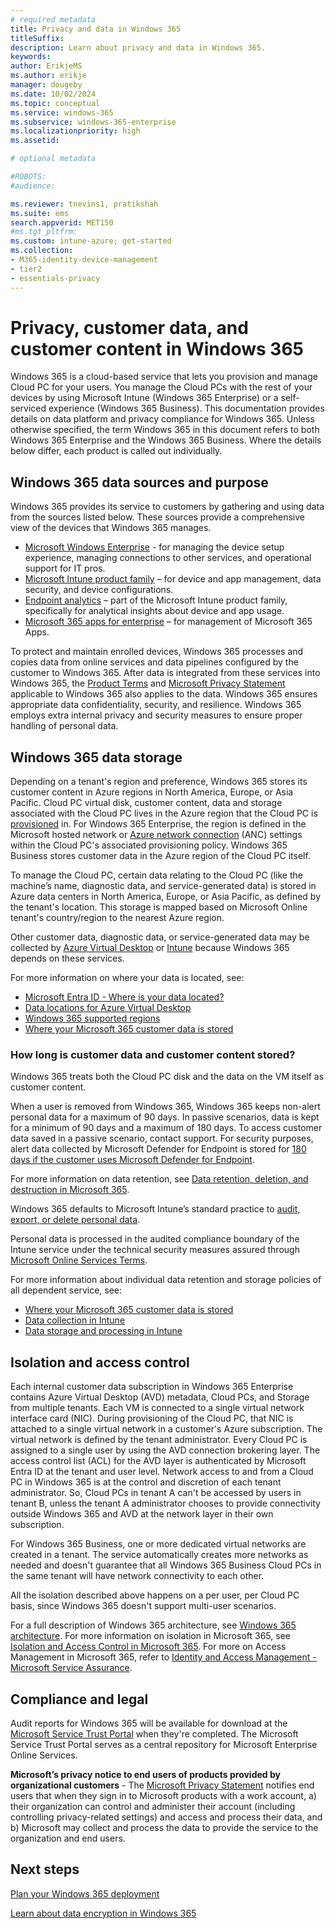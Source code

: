 ```yaml
---
# required metadata
title: Privacy and data in Windows 365
titleSuffix:
description: Learn about privacy and data in Windows 365.
keywords:
author: ErikjeMS  
ms.author: erikje
manager: dougeby
ms.date: 10/02/2024
ms.topic: conceptual
ms.service: windows-365
ms.subservice: windows-365-enterprise
ms.localizationpriority: high
ms.assetid: 

# optional metadata

#ROBOTS:
#audience:

ms.reviewer: tnevins1, pratikshah
ms.suite: ems
search.appverid: MET150
#ms.tgt_pltfrm:
ms.custom: intune-azure; get-started
ms.collection:
- M365-identity-device-management
- tier2
- essentials-privacy
---
```


<!--ms.reviewer review required before publish-->

# Privacy, customer data, and customer content in Windows 365

Windows 365 is a cloud-based service that lets you provision and manage Cloud PC for your users. You manage the Cloud PCs with the rest of your devices by using Microsoft Intune (Windows 365 Enterprise) or a self-serviced experience (Windows 365 Business). This documentation provides details on data platform and privacy compliance for Windows 365. Unless otherwise specified, the term Windows 365 in this document refers to both Windows 365 Enterprise and the Windows 365 Business. Where the details below differ, each product is called out individually.

## Windows 365 data sources and purpose

Windows 365 provides its service to customers by gathering and using data from the sources listed below. These sources provide a comprehensive view of the devices that Windows 365 manages.

- [Microsoft Windows Enterprise](/windows/resources/) - for managing the device setup experience, managing connections to other services, and operational support for IT pros.
- [Microsoft Intune product family](/mem/endpoint-manager-overview) – for device and app management, data security, and device configurations.
- [Endpoint analytics](/mem/analytics/overview) – part of the Microsoft Intune product family, specifically for analytical insights about device and app usage.
- [Microsoft 365 apps for enterprise](https://www.microsoft.com/microsoft-365/enterprise/compare-office-365-plans?rtc=1) – for management of Microsoft 365 Apps.

To protect and maintain enrolled devices, Windows 365 processes and copies data from online services and data pipelines configured by the customer to Windows 365. After data is integrated from these services into Windows 365, the [Product Terms](https://www.microsoft.com/licensing/terms/product/ForOnlineServices/all) and [Microsoft Privacy Statement](https://privacy.microsoft.com/privacystatement) applicable to Windows 365 also applies to the data. Windows 365 ensures appropriate data confidentiality, security, and resilience. Windows 365 employs extra internal privacy and security measures to ensure proper handling of personal data.

## Windows 365 data storage

Depending on a tenant's region and preference, Windows 365 stores its customer content in Azure regions in North America, Europe, or Asia Pacific. Cloud PC virtual disk, customer content, data and storage associated with the Cloud PC lives in the Azure region that the Cloud PC is [provisioned](provisioning.md) in. For Windows 365 Enterprise, the region is defined in the Microsoft hosted network or [Azure network connection](azure-network-connections.md) (ANC) settings within the Cloud PC's associated provisioning policy. Windows 365 Business stores customer data in the Azure region of the Cloud PC itself.

To manage the Cloud PC, certain data relating to the Cloud PC (like the machine’s name, diagnostic data, and service-generated data) is stored in Azure data centers in North America, Europe, or Asia Pacific, as defined by the tenant's location. This storage is mapped based on Microsoft Online tenant's country/region to the nearest Azure region.

Other customer data, diagnostic data, or service-generated data may be collected by [Azure Virtual Desktop](/azure/virtual-desktop/data-locations) or [Intune](/mem/intune-service/protect/privacy-personal-data) because Windows 365 depends on these services.

For more information on where your data is located, see:

- [Microsoft Entra ID - Where is your data located?](https://msit.powerbi.com/view?r=eyJrIjoiODdjOWViZDctMWRhZS00ODUzLWI4MmQtNWM5NjBkZTBkNjFlIiwidCI6IjcyZjk4OGJmLTg2ZjEtNDFhZi05MWFiLTJkN2NkMDExZGI0NyIsImMiOjV9)
- [Data locations for Azure Virtual Desktop](/azure/virtual-desktop/data-locations)
- [Windows 365 supported regions](planning-guide.md#objective-geographical-regions)
- [Where your Microsoft 365 customer data is stored](/microsoft-365/enterprise/o365-data-locations)

### How long is customer data and customer content stored?

Windows 365 treats both the Cloud PC disk and the data on the VM itself as customer content.

When a user is removed from Windows 365, Windows 365 keeps non-alert personal data for a maximum of 90 days. In passive scenarios, data is kept for a minimum of 90 days and a maximum of 180 days. To access customer data saved in a passive scenario, contact support. For security purposes, alert data collected by Microsoft Defender for Endpoint is stored for [180 days if the customer uses Microsoft Defender for Endpoint](/microsoft-365/security/defender-endpoint/data-storage-privacy#what-data-does-microsoft-defender-atp-collect).

For more information on data retention, see [Data retention, deletion, and destruction in Microsoft 365](/compliance/assurance/assurance-data-retention-deletion-and-destruction-overview).

Windows 365 defaults to Microsoft Intune’s standard practice to [audit, export, or delete personal data](/mem/intune-service/protect/privacy-data-audit-export-delete).

Personal data is processed in the audited compliance boundary of the Intune service under the technical security measures assured through [Microsoft Online Services Terms](https://www.microsoft.com/licensing/docs).

For more information about individual data retention and storage policies of all dependent service, see:

- [Where your Microsoft 365 customer data is stored](/microsoft-365/enterprise/o365-data-locations)
- [Data collection in Intune](/mem/intune-service/protect/privacy-data-collect)
- [Data storage and processing in Intune](/mem/intune-service/protect/privacy-data-store-process)

## Isolation and access control

Each internal customer data subscription in Windows 365 Enterprise contains Azure Virtual Desktop (AVD) metadata, Cloud PCs, and Storage from multiple tenants. Each VM is connected to a single virtual network interface card (NIC). During provisioning of the Cloud PC, that NIC is attached to a single virtual network in a customer's Azure subscription. The virtual network is defined by the tenant administrator. Every Cloud PC is assigned to a single user by using the AVD connection brokering layer. The access control list (ACL) for the AVD layer is authenticated by Microsoft Entra ID at the tenant and user level. Network access to and from a Cloud PC in Windows 365 is at the control and discretion of each tenant administrator. So, Cloud PCs in tenant A can't be accessed by users in tenant B, unless the tenant A administrator chooses to provide connectivity outside Windows 365 and AVD at the network layer in their own subscription.

For Windows 365 Business, one or more dedicated virtual networks are created in a tenant. The service automatically creates more networks as needed and doesn't guarantee that all Windows 365 Business Cloud PCs in the same tenant will have network connectivity to each other.

All the isolation described above happens on a per user, per Cloud PC basis, since Windows 365 doesn't support multi-user scenarios.

For a full description of Windows 365 architecture, see [Windows 365 architecture](architecture.md). For more information on isolation in Microsoft 365, see [Isolation and Access Control in Microsoft 365](/microsoft-365/enterprise/microsoft-365-isolation-in-microsoft-365). For more on Access Management in Microsoft 365, refer to [Identity and Access Management - Microsoft Service Assurance](/compliance/assurance/assurance-identity-and-access-management).

## Compliance and legal

Audit reports for Windows 365 will be available for download at the [Microsoft Service Trust Portal](https://aka.ms/stp) when they're completed. The Microsoft Service Trust Portal serves as a central repository for Microsoft Enterprise Online Services.

**Microsoft’s privacy notice to end users of products provided by organizational customers** - The [Microsoft Privacy Statement](https://privacy.microsoft.com/privacystatement) notifies end users that when they sign in to Microsoft products with a work account, a) their organization can control and administer their account (including controlling privacy-related settings) and access and process their data, and b) Microsoft may collect and process the data to provide the service to the organization and end users.

<!-- ########################## -->
## Next steps

[Plan your Windows 365 deployment](planning-guide.md)

[Learn about data encryption in Windows 365](encryption.md)
